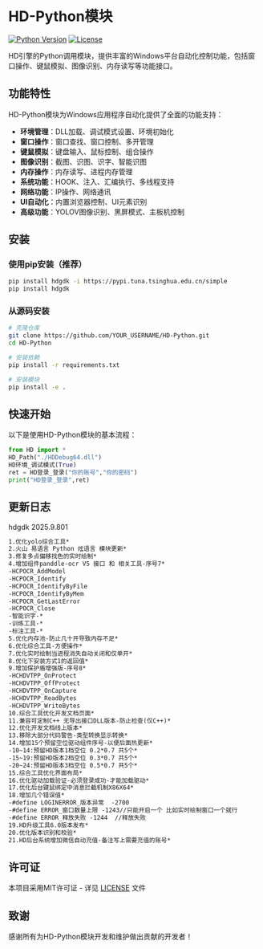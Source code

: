 # HD-Python模块

[![Python Version](https://img.shields.io/badge/python-3.7%2B-blue.svg)](https://www.python.org/downloads/)
[![License](https://img.shields.io/badge/license-MIT-green.svg)](LICENSE)

HD引擎的Python调用模块，提供丰富的Windows平台自动化控制功能，包括窗口操作、键鼠模拟、图像识别、内存读写等功能接口。

## 功能特性

HD-Python模块为Windows应用程序自动化提供了全面的功能支持：

- **环境管理**：DLL加载、调试模式设置、环境初始化
- **窗口操作**：窗口查找、窗口控制、多开管理
- **键鼠模拟**：键盘输入、鼠标控制、组合操作
- **图像识别**：截图、识图、识字、智能识图
- **内存操作**：内存读写、进程内存管理
- **系统功能**：HOOK、注入、汇编执行、多线程支持
- **网络功能**：IP操作、网络通讯
- **UI自动化**：内置浏览器控制、UI元素识别
- **高级功能**：YOLOV图像识别、黑屏模式、主板机控制

## 安装

### 使用pip安装（推荐）

```bash
pip install hdgdk -i https://pypi.tuna.tsinghua.edu.cn/simple
pip install hdgdk
```

### 从源码安装

```bash
# 克隆仓库
git clone https://github.com/YOUR_USERNAME/HD-Python.git
cd HD-Python

# 安装依赖
pip install -r requirements.txt

# 安装模块
pip install -e .
```

## 快速开始

以下是使用HD-Python模块的基本流程：

```python
from HD import *
HD_Path("./HDDebug64.dll")
HD环境_调试模式(True)
ret = HD登录_登录("你的账号","你的密码")
print("HD登录_登录",ret)
```
## 更新日志
hdgdk 2025.9.801   
```txt
1.优化yolo综合工具*
2.火山 易语言 Python 炫语言 模块更新*
3.修复多点偏移找色的实时绘制*
4.增加组件panddle-ocr V5 接口 和 相关工具-序号7*
-HCPOCR_AddModel
-HCPOCR_Identify
-HCPOCR_IdentifyByFile
-HCPOCR_IdentifyByMem
-HCPOCR_GetLastError
-HCPOCR_Close
-智能识字-*
-训练工具-*
-标注工具-*
5.优化内存池-防止几十开导致内存不足*
6.优化综合工具-方便操作*
7.优化实时绘制当进程消失自动关闭和仅单开*
8.优化下安装方式1的返回值*
9.增加保护盾增强版-序号8*
-HCHDVTPP_OnProtect
-HCHDVTPP_OffProtect
-HCHDVTPP_OnCapture
-HCHDVTPP_ReadBytes
-HCHDVTPP_WriteBytes
10.综合工具优化开发文档页面*
11.兼容可定制C++ 无导出接口DLL版本-防止检查(仅C++)*
12.优化开发文档线上版本*
13.移除大部分代码警告-类型转换显示转换*
14.增加15个预留空位驱动组件序号-以便后面热更新*
-10~14:预留HD版本1档空位 0.2*0.7 共5个*
-15~19:预留HD版本2档空位 0.3*0.7 共5个*
-20~24:预留HD版本3档空位 0.5*0.7 共5个*
15.综合工具优化界面布局*
16.优化驱动加载验证-必须登录成功-才能加载驱动*
17.优化后台键鼠绑定中消息拦截机制X86X64*
18.增加几个错误值*
-#define LOGINERROR_版本异常  -2700
-#define ERROR_窗口数量上限 -1243//只能开启一个 比如实时绘制窗口一个就行
-#define ERROR_释放失败 -1244  //释放失败
19.HD升级工具6.0版本发布*
20.优化版本识别和校验*
21.HD后台系统增加微信自动充值-备注写上需要充值的账号*
```

## 许可证

本项目采用MIT许可证 - 详见 [LICENSE](LICENSE) 文件

## 致谢

感谢所有为HD-Python模块开发和维护做出贡献的开发者！